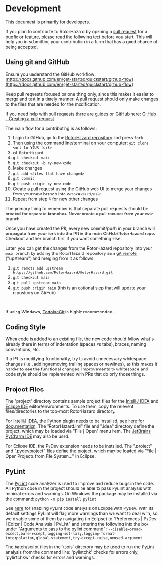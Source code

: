 # Development

This document is primarily for developers.

If you plan to contribute to RotorHazard by opening a [pull request](https://docs.github.com/en/pull-requests/collaborating-with-pull-requests/proposing-changes-to-your-work-with-pull-requests/about-pull-requests) for a bugfix or feature, please read the following text before you start. This will help you in submitting your contribution in a form that has a good chance of being accepted.

## Using git and GitHub

Ensure you understand the GitHub workflow: [https://docs.github.com/en/get-started/quickstart/github-flow](https://docs.github.com/en/get-started/quickstart/github-flow)

Keep pull requests focused on one thing only, since this makes it easier to merge and test in a timely manner. A pull request should only make changes to the files that are needed for the modification.

If you need help with pull requests there are guides on GitHub here: [GitHub - Creating a pull request](https://docs.github.com/en/pull-requests/collaborating-with-pull-requests/proposing-changes-to-your-work-with-pull-requests/creating-a-pull-request)

The main flow for a contributing is as follows:

1. Login to GitHub, go to the [RotorHazard repository](https://github.com/RotorHazard/RotorHazard) and press `fork`
2. Then using the command line/terminal on your computer: `git clone <url to YOUR fork>`
3. `cd RotorHazard`
4. `git checkout main`
5. `git checkout -b my-new-code`
6. Make changes
7. `git add <files that have changed>`
8. `git commit`
9. `git push origin my-new-code`
10. Create a pull request using the GitHub web UI to merge your changes from your new branch into `RotorHazard/main`
11. Repeat from step 4 for new other changes

The primary thing to remember is that separate pull requests should be created for separate branches.  Never create a pull request from your `main` branch.

Once you have created the PR, every new commit/push in your branch will propagate from your fork into the PR in the main GitHub/RotorHazard repo. Checkout another branch first if you want something else.

Later, you can get the changes from the RotorHazard repository into your `main` branch by adding the RotorHazard repository as a [git remote](https://help.github.com/en/github/collaborating-with-issues-and-pull-requests/configuring-a-remote-for-a-fork) ("upstream") and merging from it as follows:

1. `git remote add upstream https://github.com/RotorHazard/RotorHazard.git`
2. `git checkout main`
3. `git pull upstream main`
4. `git push origin main` (this is an optional step that will update your repository on GitHub)

<br>

If using Windows, [TortoiseGit](https://tortoisegit.org) is highly recommended.

## Coding Style

When code is added to an existing file, the new code should follow what's already there in terms of indentation (spaces vs tabs), braces, naming conventions, etc.

If a PR is modifying functionality, try to avoid unnecessary whitespace changes (i.e., adding/removing trailing spaces or newlines), as this makes it harder to see the functional changes. Improvements to whitespace and code style should be implemented with PRs that do only those things.

## Project Files

The "project" directory contains sample project files for the [IntelliJ IDEA](https://www.jetbrains.com/idea) and [Eclipse IDE](https://www.eclipse.org/eclipseide/) editor/environments. To use them, copy the relevent files/directories to the top-most RotorHazard directory.

For [IntelliJ IDEA](https://www.jetbrains.com/idea), the Python plugin needs to be installed, [see here for documentation](https://www.jetbrains.com/help/idea/plugin-overview.html). The "RotorHazard.iml" file and ".idea" directory define the project, which may be loaded via "File | Open" menu item. 
The [JetBrains PyCharm IDE](https://www.jetbrains.com/pycharm) may also be used.

For [Eclipse IDE](https://www.eclipse.org/eclipseide/), the [PyDev](https://www.pydev.org) extension needs to be installed. The ".project" and ".pydevproject" files define the project, which may be loaded via "File | Open Projects from File System..." in Eclipse.

## PyLint

The [PyLint](https://github.com/pylint-dev/pylint#pylint) code analyzer is used to improve and reduce bugs in the code. All Python code in the project should be able to pass PyLint analysis with minimal errors and warnings. On Windows the package may be installed via the command:  `python -m pip install pylint`

See [here](https://www.pydev.org/manual_adv_pylint.html) for enabling PyLint code analysis on Eclipse with PyDev. With its default settings PyLint will flag more warnings than we want to deal with, so we disable some of them by navigating (in Eclipse) to "Preferences | PyDev | Editor | Code Analysis | PyLint" and entering the following into the box under "Arguments to pass to the pylint command":  `--disable=broad-except,bare-except,logging-not-lazy,logging-format-interpolation,global-statement,try-except-raise,unused-argument`

The batch/script files in the 'tools' directory may be used to run the PyLint analysis from the command line: 'pylintchk' checks for errors only, 'pylintchkw' checks for errors and warnings.
